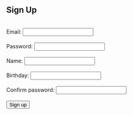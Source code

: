
## Sign Up
<br>

<form action="javascript:signup()">
    Email: <input type="email" id="email" required>
    <br>
    <br>
    Password: <input type="password" id="password" required>
    <br>
    <br>
    Name: <input type="text" id="name" required>
    <br>
    <br>
    Birthday: <input type="text" id="dob" required>
    <br>
    <br>
    Confirm password: <input type="password" required>
    <br>
    <br>
    <button>Sign up</button>
    <br>
</form>

<br>
<br>

<div id="successMsg" class="test"></div>

<style>
    p {
        text-align: left !important;
    }
</style>


<script>
    

    function signup() {
        var baseurl = "https://crimebusters.tk"

        /*************************************************
         * THIS IS PROBABLY NOT NEEDED
        // Comment out next line for local testing
        //var  baseurl = "http://localhost:8085"
        **************************************************/


        // Authenticate endpoint
        const login_url = baseurl + '/api/person/post';

        // Set body to include login data
        /*
        const body = {
            email: document.getElementById("email").value,
            password: document.getElementById("password").value,
        };
        */
        const body = {
            email: document.getElementById("email").value,
            password: document.getElementById("password").value,
            name: document.getElementById("name").value,
            dob: document.getElementById("dob").value,
            personrole: [{"email": document.getElementById("email").value, "role": "user"}]
        };

       

        // Set Headers to support cross origin
        //IMPORTANT!!!!!!! TO SUCCESSFULLY POST, YOU NEED TO REMOVE
        // credentials:'include'
        const requestOptions = {
            method: 'POST',
            mode: 'cors', // no-cors, *cors, same-origin
            cache: 'no-cache', // *default, no-cache, reload, force-cache, only-if-cached
            //credentials: 'include', // include, *same-origin, omit
            body: JSON.stringify(body),
            headers: {
                "content-type": "application/json"
            },
        };

        // Fetch JWT
        /*
        fetch(login_url, requestOptions);
        */

        // Fetch JWT
            fetch(login_url, requestOptions)
            .then(response => {
                // trap error response from Web API
                if (!response.ok) {
                    const errorMsg = 'Login error: ' + response.status;
                    console.log(errorMsg);
;
                
                    return;
                }

                console.log("User successfully created");

                var p = document.createElement("p");
                p.appendChild(document.createTextNode("User successfully created!")); 
                document.getElementById("successMsg").appendChild(p);

                var a = document.createElement('a');
                var loginLink = document.createTextNode("Go back to login");
                a.appendChild(loginLink);
                a.href = "{{ site.baseurl }}/login";
                document.getElementById("successMsg").appendChild(a);

                // Success!!!
                // Redirect to Database location
                //window.location.href = "https://lwu1822.github.io/crimebustersrevival/homepage";
                //window.location.href = "{{ site.baseurl }}/homepage";
            })

    }


      
</script>